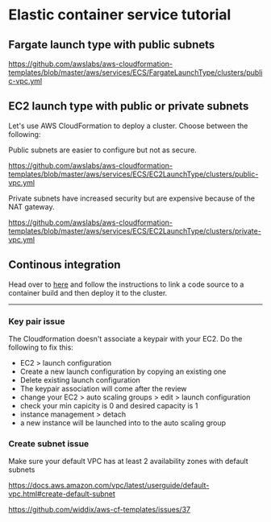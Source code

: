 # Elastic container service tutorial

## Fargate launch type with public subnets

https://github.com/awslabs/aws-cloudformation-templates/blob/master/aws/services/ECS/FargateLaunchType/clusters/public-vpc.yml

## EC2 launch type with public or private subnets

Let's use AWS CloudFormation to deploy a cluster. Choose between the following:

Public subnets are easier to configure but not as secure.

https://github.com/awslabs/aws-cloudformation-templates/blob/master/aws/services/ECS/EC2LaunchType/clusters/public-vpc.yml

Private subnets have increased security but are expensive because of the NAT gateway.

https://github.com/awslabs/aws-cloudformation-templates/blob/master/aws/services/ECS/EC2LaunchType/clusters/private-vpc.yml

## Continous integration

Head over to [here](aws-ci.md) and follow the instructions to link a code source to a container build and then deploy it to the cluster.

---

### Key pair issue

The Cloudformation doesn't associate a keypair with your EC2. Do the following to fix this:

- EC2 > launch configuration
- Create a new launch configuration by copying an existing one
- Delete existing launch configuration
- The keypair association will come after the review
- change your EC2 > auto scaling groups > edit > launch configuration
- check your min capicity is 0 and desired capacity is 1
- instance management > detach
- a new instance will be launched into to the auto scaling group

### Create subnet issue
Make sure your default VPC has at least 2 availability zones with default subnets

https://docs.aws.amazon.com/vpc/latest/userguide/default-vpc.html#create-default-subnet

https://github.com/widdix/aws-cf-templates/issues/37
